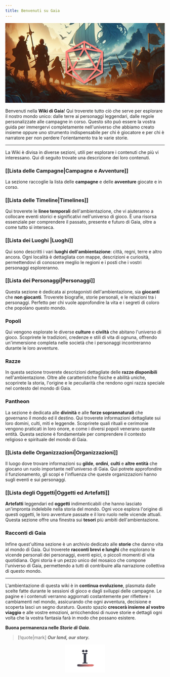 ```yaml
---
title: Benvenuti su Gaia
---
```


<p style="text-align: center">
<img src="./Assets/Banner Home Light.jpg" />
</p>

Benvenuti nella **Wiki di Gaia**! 
Qui troverete tutto ciò che serve per esplorare il nostro mondo unico: dalle terre ai personaggi leggendari, dalle regole personalizzate alle campagne in corso. Questo sito può essere la vostra guida per immergervi completamente nell'universo che abbiamo creato insieme oppure uno strumento indispensabile per chi è giocatore e per chi è narratore per non perdere l'orientamento tra le varie storie. 

---

La Wiki è divisa in diverse sezioni, utili per esplorare i contenuti che più vi interessano. Qui di seguito trovate una descrizione dei loro contenuti.
### [[Lista delle Campagne|Campagne e Avventure]]
La sezione raccoglie la lista delle **campagne** e delle **avventure** giocate e in corso.
### [[Lista delle Timeline|Timelines]]
Qui troverete le **linee temporali** dell'ambientazione, che vi aiuteranno a collocare eventi storici e significativi nell'universo di gioco. È una risorsa essenziale per comprendere il passato, presente e futuro di Gaia, oltre a come tutto si interseca.
### [[Lista dei Luoghi |Luoghi]]
Qui sono descritti i vari **luoghi dell'ambientazione**: città, regni, terre e altro ancora. Ogni località è dettagliata con mappe, descrizioni e curiosità, permettendovi di conoscere meglio le regioni e i posti che i vostri personaggi esploreranno.
### [[Lista dei Personaggi|Personaggi]]
Questa sezione è dedicata ai protagonisti dell'ambientazione, sia **giocanti** che **non giocanti**. Troverete biografie, storie personali, e le relazioni tra i personaggi. Perfetto per chi vuole approfondire la vita e i segreti di coloro che popolano questo mondo.
### Popoli
Qui vengono esplorate le diverse **culture** e **civiltà** che abitano l'universo di gioco. Scoprirete le tradizioni, credenze e stili di vita di ognuna, offrendo un'immersione completa nelle società che i personaggi incontreranno durante le loro avventure.
### Razze
In questa sezione troverete descrizioni dettagliate delle **razze disponibili** nell'ambientazione. Oltre alle caratteristiche fisiche e abilità uniche, scoprirete la storia, l'origine e le peculiarità che rendono ogni razza speciale nel contesto del mondo di Gaia.
### Pantheon
La sezione è dedicata alle **divinità** e alle **forze soprannaturali** che governano il mondo ed il destino. Qui troverete informazioni dettagliate sui loro domini, culti, miti e leggende. Scoprirete quali rituali e cerimonie vengono praticati in loro onore, e come i diversi popoli venerano queste entità. Questa sezione è fondamentale per comprendere il contesto religioso e spirituale del mondo di Gaia.
### [[Lista delle Organizzazioni|Organizzazioni]]
Il luogo dove trovare informazioni su **gilde**, **ordini**, **culti** e **altre entità** che giocano un ruolo importante nell'universo di Gaia. Qui potrete approfondire il funzionamento, gli scopi e l'influenza che queste organizzazioni hanno sugli eventi e sui personaggi. 
### [[Lista degli Oggetti|Oggetti ed Artefatti]]
 **Artefatti** leggendari ed **oggetti** indimenticabili che hanno lasciato un'impronta indelebile nella storia del mondo. Ogni voce esplora l'origine di questi oggetti, le loro avventure passate e il loro ruolo nelle vicende attuali. Questa sezione offre una finestra sui **tesori** più ambiti dell'ambientazione.
### Racconti di Gaia
 Infine quest'ultima sezione è un archivio dedicato alle **storie** che danno vita al mondo di Gaia. Qui troverete **racconti brevi e lunghi** che esplorano le vicende personali dei personaggi, eventi epici, o piccoli momenti di vita quotidiana. Ogni storia è un pezzo unico del mosaico che compone l'universo di Gaia, permettendo a tutti di contribuire alla narrazione collettiva di questo mondo.
 
---

L'ambientazione di questa wiki è in **continua evoluzione**, plasmata dalle scelte fatte durante le sessioni di gioco e dagli sviluppi delle campagne. Le pagine e i contenuti verranno aggiornati costantemente per riflettere i cambiamenti nel mondo, assicurando che ogni avventura, decisione e scoperta lasci un segno duraturo. Questo spazio **crescerà insieme al vostro viaggio** e alle vostre emozioni, arricchendosi di nuove storie e dettagli ogni volta che la vostra fantasia farà in modo che possano esistere.

**Buona permanenza nelle *Storie di Gaia***.

> [!quote|mark]
> ***Our land, our story.***
<p style="text-align: center">
<img src="./Assets/Logo Storie di Gaia.png" style="max-width: 25%" />
</p>
